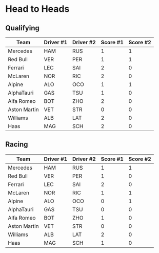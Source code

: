 # Head to Heads
## Qualifying
| Team         | Driver #1 | Driver #2 | Score #1 | Score #2 |
| ------------ | --------- | --------- | -------- | -------- |
| Mercedes     | HAM       | RUS       | 1        | 1        |
| Red Bull     | VER       | PER       | 1        | 1        |
| Ferrari      | LEC       | SAI       | 2        | 0        |
| McLaren      | NOR       | RIC       | 2        | 0        |
| Alpine       | ALO       | OCO       | 1        | 1        |
| AlphaTauri   | GAS       | TSU       | 1        | 0        |
| Alfa Romeo   | BOT       | ZHO       | 2        | 0        |
| Aston Martin | VET       | STR       | 0        | 0        |
| Williams     | ALB       | LAT       | 2        | 0        |
| Haas         | MAG       | SCH       | 2        | 0        | 

## Racing
| Team         | Driver #1 | Driver #2 | Score #1 | Score #2 |
| ------------ | --------- | --------- | -------- | -------- |
| Mercedes     | HAM       | RUS       | 1        | 1        |
| Red Bull     | VER       | PER       | 1        | 0        |
| Ferrari      | LEC       | SAI       | 2        | 0        |
| McLaren      | NOR       | RIC       | 1        | 1        |
| Alpine       | ALO       | OCO       | 0        | 1        |
| AlphaTauri   | GAS       | TSU       | 0        | 0        |
| Alfa Romeo   | BOT       | ZHO       | 1        | 0        |
| Aston Martin | VET       | STR       | 0        | 0        |
| Williams     | ALB       | LAT       | 2        | 0        |
| Haas         | MAG       | SCH       | 1        | 0        | 
